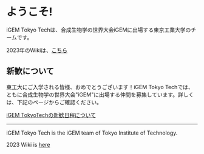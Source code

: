 # ようこそ!
<!-- これはiGEM TokyoTechの新しいホームページです. -->

<!-- 　iGEM TokyoTechの活動はこれまで大学からの資金支援により成り立っていましたが、大学の方針変更により大半の援助が打ち切られてしまい、大会の参加費(約77万円)すら支払いの目途が立っていないという状況です。このままでは大会に出場することはおろか、プロジェクトを遂行することすらかなわないといった状態となっております。この状態が続くと弊団体は存続することができなくなり、未来の東工大生が学部生のうちから研究する手段が一つ消滅してしまいます。 -->

<!-- そこで、皆様に寄付による支援をお願いしたく思います。寄付頂いたお金は、大会の参加費や研究のための実験費、大会に参加するための渡航費等に充てさせていただきます。使途の詳細は[こちら](https://www.igemtokyotech.org/finance/) -->

iGEM Tokyo Techは、合成生物学の世界大会iGEMに出場する東京工業大学のチームです。

2023年のWikiは、[こちら](https://2023.igem.wiki/tokyotech/)


## 新歓について
東工大にご入学される皆様、おめでとうございます！iGEM Tokyo Techでは、ともに合成生物学の世界大会"iGEM"に出場する仲間を募集しています。詳しくは、下記のページからご確認ください。

[iGEM TokyoTechの新歓日程について](https://www.igemtokyotech.org/post/2024-03-27-recruit/)

---

iGEM Tokyo Tech is the iGEM team of Tokyo Institute of Technology.

2023 Wiki is [here](https://2023.igem.wiki/tokyotech/)
